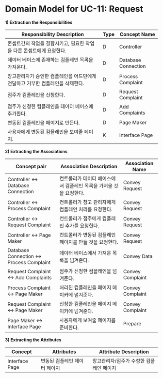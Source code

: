# Domain Model for UC-11: Request

**1) Extraction the Responsibilities**

| Responsibility Description                                   | Type | Concept Name |
| ------------------------------------------------------------ | ---- | ------------ |
| 콘셉트간의 작업을 결합시키고, 필요한 작업을 다른 콘셉트에게 요청한다. | D | Controller   |
| 데이터 베이스에 존재하는 컴플레인 목록을 가져온다. | D | Database Connection |
| 창고관리자가 승인한 컴플레인을 어드민에게 전달하고 거부한 컴플레인을 삭제한다. | D | Process Complaint |
| 점주가 컴플레인을 신청한다. | D | Request Complaint |
| 점주가 신청한 컴플레인을 데이터 베이스에 추가한다. | D | Add Complaints |
| 변동된 컴플레인을 페이지로 만든다. | D | Page Maker |
| 사용자에게 변동된 컴플레인을 보여줄 페이지. | K | Interface Page |

**2) Extracting the Associations**

| Concept pair | Association Description | Association Name |
| --------- | ----------------------- | ---------------- |
| Controller <-> Database Connection | 컨트롤러가 데이터 베이스에서 컴플레인 목록을 가져올 것을 요청한다. | Convey Request |
| Controller <-> Process Complaint | 컨트롤러가 창고 관리자에게 컴플레인 처리를 요청한다. | Convey Request |
| Controller <-> Request Complaint | 컨트롤러가 점주에게 컴플레인 추가를 요청한다. | Convey Request |
| Controller <-> Page Maker | 컨트롤러가 변동된 컴플레인 페이지를 만들 것을 요청한다. | Convey Request |
| Database Connection <-> Process Complaint | 데이터 베이스에서 가져온 목록을 넘겨준다. | Convey Data |
| Request Complaint <-> Add Complaints | 점주가 신청한 컴플레인을 넘겨준다. | Convey Complaint |
| Process Complaint  <-> Page Maker | 처리된 컴플레인을 페이지 메이커에 넘겨준다. | Convey Complaint |
| Request Complaint <-> Page Maker | 신청한 컴플레인을 페이지 메이커에 넘겨준다. | Convey Complaint |
| Page Maker <-> Interface Page | 사용자에게 보여줄 페이지를 준비한다. | Prepare |

**3) Extracting the Attributes**

| Concept | Attributes | Attribute Description |
| ------- | ---------- | --------------------- |
| Interface Page | 변동된 컴플레인 데이터 페이지 | 창고관리자/점주가 수정한 컴플레인 페이지 |
